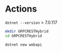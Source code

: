 
# Actions

`dotnet --version`
\> 7.0.117

```bash
mkdir GRPCRESTHybrid
cd GRPCRESTHybrid

dotnet new webapi
```
